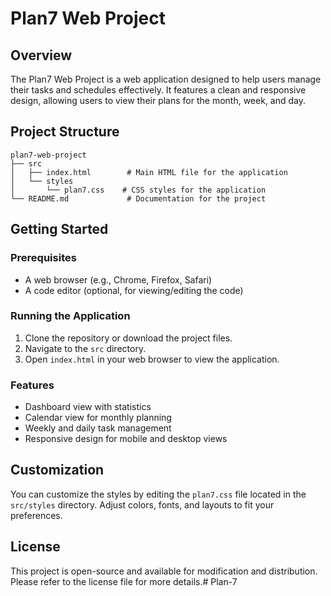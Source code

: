 # Plan7 Web Project

## Overview
The Plan7 Web Project is a web application designed to help users manage their tasks and schedules effectively. It features a clean and responsive design, allowing users to view their plans for the month, week, and day.

## Project Structure
```
plan7-web-project
├── src
│   ├── index.html        # Main HTML file for the application
│   └── styles
│       └── plan7.css    # CSS styles for the application
└── README.md             # Documentation for the project
```

## Getting Started

### Prerequisites
- A web browser (e.g., Chrome, Firefox, Safari)
- A code editor (optional, for viewing/editing the code)

### Running the Application
1. Clone the repository or download the project files.
2. Navigate to the `src` directory.
3. Open `index.html` in your web browser to view the application.

### Features
- Dashboard view with statistics
- Calendar view for monthly planning
- Weekly and daily task management
- Responsive design for mobile and desktop views

## Customization
You can customize the styles by editing the `plan7.css` file located in the `src/styles` directory. Adjust colors, fonts, and layouts to fit your preferences.

## License
This project is open-source and available for modification and distribution. Please refer to the license file for more details.#   P l a n - 7  
 